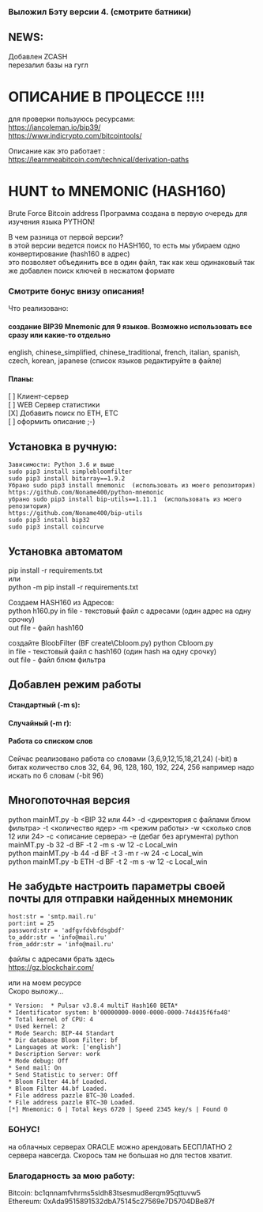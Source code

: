 ### Выложил Бэту версии 4. (смотрите батники)

## NEWS:
  
  Добавлен ZCASH  
  перезалил базы на гугл

# ОПИСАНИЕ В ПРОЦЕССЕ !!!!  
  
  для проверки пользуюсь ресурсами:  
  https://iancoleman.io/bip39/  
  https://www.indicrypto.com/bitcointools/  
  
  Описание как это работает :  
  https://learnmeabitcoin.com/technical/derivation-paths
  
# HUNT to MNEMONIC (HASH160)
Brute Force Bitcoin address
Программа создана в первую очередь для изучения языка PYTHON! 

В чем разница от первой версии?  
в этой версии ведется поиск по HASH160, то есть мы убираем одно конвертирование (hash160 в адрес)  
это позволяет объединить все в один файл, так как хеш одинаковый
так же добавлен поиск ключей в несжатом формате

### Смотрите бонус внизу описания!  

Что реализовано:  
#### создание BIP39 Mnemonic для 9 языков. Возможно использовать все сразу или какие-то отдельно 
english, chinese_simplified, chinese_traditional, french, italian, spanish, czech, korean, japanese (список языков редактируйте в файле)  
  
#### Планы:  
[ ] Клиент-сервер  
[ ]  WEB Сервер статистики  
[Х] Добавить поиск по ETH, ETC  
[ ] оформить описание ;-)  
  


## Установка в ручную:  
    Зависимости: Python 3.6 и выше  
    sudo pip3 install simplebloomfilter  
    sudo pip3 install bitarray==1.9.2  
    Убрано sudo pip3 install mnemonic  (использовать из моего репозитория)   
    https://github.com/Noname400/python-mnemonic  
    убрано sudo pip3 install bip-utils==1.11.1  (использовать из моего репозитория)   
    https://github.com/Noname400/bip-utils   
    sudo pip3 install bip32   
    sudo pip3 install coincurve   
  
## Установка автоматом  
pip install -r requirements.txt  
или  
python -m pip install -r requirements.txt

Создаем HASH160 из Адресов:  
python h160.py <in file> <outfile>
  in file - текстовый файл с адресами (один адрес на одну срочку)  
  out file - файл hash160  
  
создайте BloobFilter (BF create\Cbloom.py)
python Cbloom.py <in file> <outfile>  
  in file - текстовый файл с hash160 (один hash на одну срочку)  
  out file - файл блюм фильтра  
  
## Добавлен режим работы  
#### Стандартный (-m s):  
#### Случайный (-m r):  

#### Работа со списком слов
  Сейчас реализовано работа со словами (3,6,9,12,15,18,21,24) (-bit)
  в битах количество слов 32, 64, 96, 128, 160, 192, 224, 256
  например надо искать по 6 словам (-bit 96)
  
## Многопоточная версия  
  python mainMT.py -b <BIP 32 или 44> -d <директория с файлами блюм фильтра> -t <количество ядер> -m <режим работы> -w <сколько слов 12 или 24> -c <описание сервера> -e (дебаг без аргумента) 
  python mainMT.py -b 32 -d BF -t 2 -m s -w 12 -c Local_win  
  python mainMT.py -b 44 -d BF -t 3 -m r -w 24 -c Local_win  
  python mainMT.py -b ETH -d BF -t 2 -m s -w 12 -c Local_win  

    
## Не забудьте настроить параметры своей почты для отправки найденных мнемоник  
    host:str = 'smtp.mail.ru'  
    port:int = 25  
    password:str = 'adfgvfdvbfdsgbdf'  
    to_addr:str = 'info@mail.ru'  
    from_addr:str = 'info@mail.ru'  
  
  
  
файлы с адресами брать здесь  
https://gz.blockchair.com/  
  
или на моем ресурсе  
Скоро выложу...

  

    * Version:  * Pulsar v3.8.4 multiT Hash160 BETA*
    * Identificator system: b'00000000-0000-0000-0000-74d435f6fa48'
    * Total kernel of CPU: 4
    * Used kernel: 2
    * Mode Search: BIP-44 Standart
    * Dir database Bloom Filter: bf
    * Languages at work: ['english']
    * Description Server: work
    * Mode debug: Off
    * Send mail: On
    * Send Statistic to server: Off
    * Bloom Filter 44.bf Loaded.
    * Bloom Filter 44.bf Loaded.
    * File address pazzle BTC~30 Loaded.
    * File address pazzle BTC~30 Loaded.
    [*] Mnemonic: 6 | Total keys 6720 | Speed 2345 key/s | Found 0
    

### БОНУС!  
  на облачных серверах ORACLE можно арендовать БЕСПЛАТНО 2 сервера навсегда. Скорось там не большая но для тестов хватит.

### Благодарность за мою работу:  
Bitcoin: bc1qnnamfvhrms5sldh83tsesmud8erqm95qttuvw5  
Ethereum: 0xAda9515891532dbA75145c27569e7D5704DBe87f  
